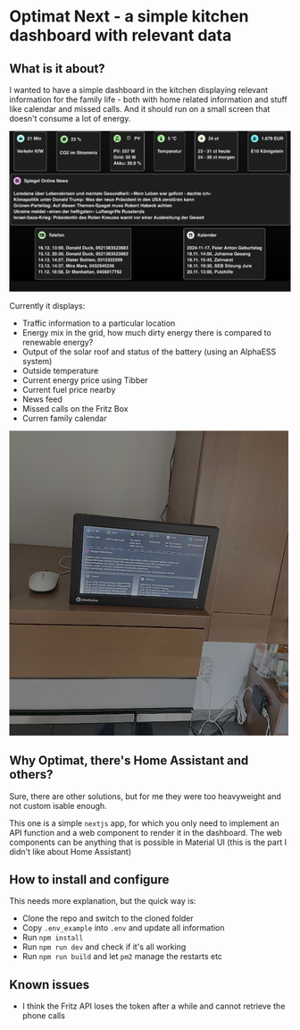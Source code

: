 # Optimat Next - a simple kitchen dashboard with relevant data 

## What is it about?

I wanted to have a simple dashboard in the kitchen displaying relevant information for the family life - both with home related information and stuff like calendar and missed calls. And it should run on a small screen that doesn't consume a lot of energy.

![Screenshot](./doc/screenshot1.png "Screenshot")

Currently it displays:
- Traffic information to a particular location
- Energy mix in the grid, how much dirty energy there is compared to renewable energy?
- Output of the solar roof and status of the battery (using an AlphaESS system)
- Outside temperature
- Current energy price using Tibber
- Current fuel price nearby
- News feed
- Missed calls on the Fritz Box
- Curren family calendar

![Screenshot](./doc/screenshot2.png "Screenshot")



## Why Optimat, there's Home Assistant and others?

Sure, there are other solutions, but for me they were too heavyweight and not custom
isable enough.

This one is a simple `nextjs` app, for which you only need to implement an API function and a web component to render it in the dashboard. The web components can be anything that is possible in Material UI (this is the part I didn't like about Home Assistant)

## How to install and configure
This needs more explanation, but the quick way is:
- Clone the repo and switch to the cloned folder
- Copy `.env_example` into `.env` and update all information
- Run `npm install`
- Run  `npm run dev` and check if it's all working
- Run `npm run build` and let `pm2` manage the restarts etc


## Known issues
- I think the Fritz API loses the token after a while and cannot retrieve the phone calls
